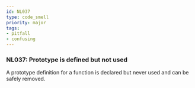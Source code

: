 ```yaml
---
id: NL037
type: code_smell
priority: major
tags:
- pitfall 
- confusing 
---
```


### NL037: Prototype is defined but not used
A prototype definition for a function is declared but never used and can be safely removed.
